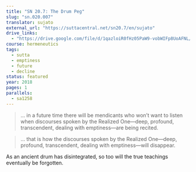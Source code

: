 ```yaml
---
title: "SN 20.7: The Drum Peg"
slug: "sn.020.007"
translator: sujato
external_url: "https://suttacentral.net/sn20.7/en/sujato"
drive_links:
  - "https://drive.google.com/file/d/1qazloiR0fHz05PaW9-vobWIFp8UoAFNL/view?usp=drivesdk"
course: hermeneutics
tags:
  - sutta
  - emptiness
  - future
  - decline
status: featured
year: 2018
pages: 1
parallels:
  - sa1258
---
```


> … in a future time there will be mendicants who won’t want to listen when discourses spoken by the Realized One—deep, profound, transcendent, dealing with emptiness—are being recited.

> … that is how the discourses spoken by the Realized One—deep, profound, transcendent, dealing with emptiness—will disappear.

As an ancient drum has disintegrated, so too will the true teachings eventually be forgotten.

